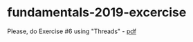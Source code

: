 # fundamentals-2019-excercise

Please, do Exercise #6 using "Threads" - [pdf](https://docs.google.com/presentation/d/15HIzZp3ZQX_tOeaBsSLj6uzHQyFSBQ_WJy2m_BSqo9c/edit)
